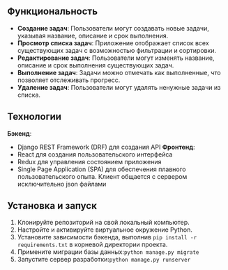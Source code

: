 ## Функциональность

- **Создание задач**: Пользователи могут создавать новые задачи, указывая название, описание и срок выполнения.
- **Просмотр списка задач**: Приложение отображает список всех существующих задач с возможностью фильтрации и сортировки.
- **Редактирование задач**: Пользователи могут изменять название, описание и срок выполнения существующих задач.
- **Выполнение задач**: Задачи можно отмечать как выполненные, что позволяет отслеживать прогресс.
- **Удаление задач**: Пользователи могут удалять ненужные задачи из списка.

## Технологии

**Бэкенд**:
- Django REST Framework (DRF) для создания API
**Фронтенд**:
- React для создания пользовательского интерфейса
- Redux для управления состоянием приложения
- Single Page Application (SPA) для обеспечения плавного пользовательского опыта. Клиент общается с сервером исключительно json файлами

## Установка и запуск

1. Клонируйте репозиторий на свой локальный компьютер.
2. Настройте и активируйте виртуальное окружение Python.
3. Установите зависимости бэкенда, выполнив `pip install -r requirements.txt` в корневой директории проекта.
4. Примените миграции базы данных:`python manage.py migrate`
3. Запустите сервер разработки:`python manage.py runserver`
